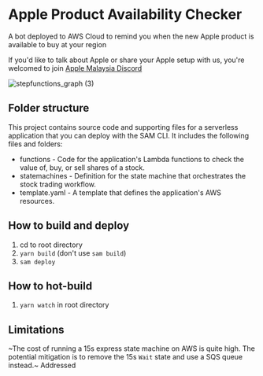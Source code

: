 # Apple Product Availability Checker
A bot deployed to AWS Cloud to remind you when the new Apple product is available to buy at your region

If you'd like to talk about Apple or share your Apple setup with us, you're welcomed to join [Apple Malaysia Discord](discord.gg/bmcrbupgbd)

![stepfunctions_graph (3)](https://user-images.githubusercontent.com/762914/143175750-dda2f3d6-bb8d-4e94-a437-2a261c8f6bf8.png)


## Folder structure
This project contains source code and supporting files for a serverless application that you can deploy with the SAM CLI. It includes the following files and folders:

- functions - Code for the application's Lambda functions to check the value of, buy, or sell shares of a stock.
- statemachines - Definition for the state machine that orchestrates the stock trading workflow.
- template.yaml - A template that defines the application's AWS resources.

## How to build and deploy
1. cd to root directory
2. `yarn build` (don't use `sam build`)
3. `sam deploy`

## How to hot-build
1. `yarn watch` in root directory

## Limitations
~The cost of running a 15s express state machine on AWS is quite high. The potential mitigation is to remove the 15s `Wait` state and use a SQS queue instead.~
Addressed
